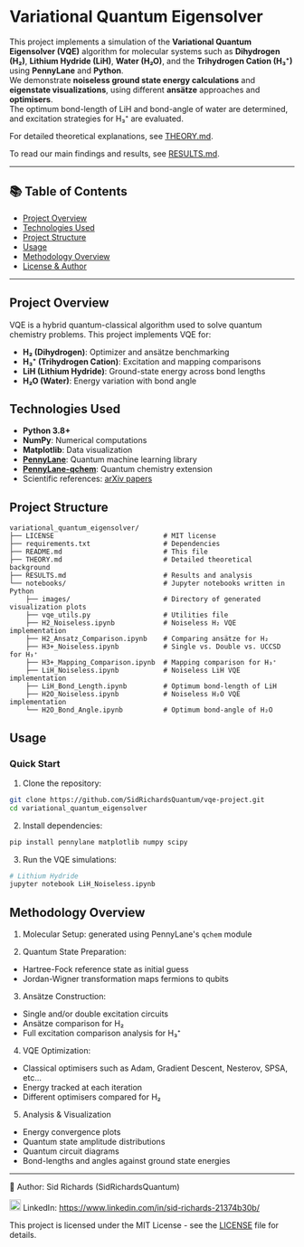 # Variational Quantum Eigensolver

This project implements a simulation of the **Variational Quantum Eigensolver (VQE)** algorithm for molecular systems such as **Dihydrogen (H₂)**, **Lithium Hydride (LiH)**, **Water (H₂O)**, and the **Trihydrogen Cation (H₃⁺)** using **PennyLane** and **Python**.  
We demonstrate **noiseless ground state energy calculations** and **eigenstate visualizations**, using different **ansätze** approaches and **optimisers**.  
The optimum bond-length of LiH and bond-angle of water are determined, and excitation strategies for H₃⁺ are evaluated.

For detailed theoretical explanations, see [THEORY.md](THEORY.md).

To read our main findings and results, see [RESULTS.md](RESULTS.md).

---

## 📚 Table of Contents

- [Project Overview](#project-overview)
- [Technologies Used](#technologies-used)
- [Project Structure](#project-structure)
- [Usage](#usage)
- [Methodology Overview](#methodology-overview)
- [License & Author](#license--author)

---

## Project Overview

VQE is a hybrid quantum-classical algorithm used to solve quantum chemistry problems.
This project implements VQE for:

- **H₂ (Dihydrogen)**: Optimizer and ansätze benchmarking
- **H₃⁺ (Trihydrogen Cation)**: Excitation and mapping comparisons
- **LiH (Lithium Hydride)**: Ground-state energy across bond lengths  
- **H₂O (Water)**: Energy variation with bond angle

## Technologies Used

- **Python 3.8+**
- **NumPy**: Numerical computations
- **Matplotlib**: Data visualization
- **[PennyLane](https://pennylane.ai/)**: Quantum machine learning library
- **[PennyLane-qchem](https://pennylane.ai/qml/demos/tutorial_qchem.html)**: Quantum chemistry extension
- Scientific references: [arXiv papers](https://arxiv.org/search/?query=variational+quantum+eigensolver&searchtype=all)

## Project Structure

```
variational_quantum_eigensolver/
├── LICENSE                           # MIT license
├── requirements.txt                  # Dependencies
├── README.md                         # This file 
├── THEORY.md                         # Detailed theoretical background
├── RESULTS.md                        # Results and analysis
└── notebooks/                        # Jupyter notebooks written in Python
    ├── images/                       # Directory of generated visualization plots
    ├── vqe_utils.py                  # Utilities file
    ├── H2_Noiseless.ipynb            # Noiseless H₂ VQE implementation
    ├── H2_Ansatz_Comparison.ipynb    # Comparing ansätze for H₂
    ├── H3+_Noiseless.ipynb           # Single vs. Double vs. UCCSD for H₃⁺
    ├── H3+_Mapping_Comparison.ipynb  # Mapping comparison for H₃⁺
    ├── LiH_Noiseless.ipynb           # Noiseless LiH VQE implementation
    ├── LiH_Bond_Length.ipynb         # Optimum bond-length of LiH
    ├── H2O_Noiseless.ipynb           # Noiseless H₂O VQE implementation
    └── H2O_Bond_Angle.ipynb          # Optimum bond-angle of H₂O
```

## Usage

### Quick Start

1. Clone the repository:

```bash
git clone https://github.com/SidRichardsQuantum/vqe-project.git
cd variational_quantum_eigensolver
```

2. Install dependencies:

```bash
pip install pennylane matplotlib numpy scipy
```

3. Run the VQE simulations:

```bash
# Lithium Hydride
jupyter notebook LiH_Noiseless.ipynb
```

## Methodology Overview

1. Molecular Setup: generated using PennyLane's `qchem` module

2. Quantum State Preparation:

- Hartree-Fock reference state as initial guess
- Jordan-Wigner transformation maps fermions to qubits

3. Ansätze Construction:

- Single and/or double excitation circuits
- Ansätze comparison for H₂
- Full excitation comparison analysis for H₃⁺

4. VQE Optimization:

- Classical optimisers such as Adam, Gradient Descent, Nesterov, SPSA, etc...
- Energy tracked at each iteration
- Different optimisers compared for H₂

5. Analysis & Visualization

- Energy convergence plots
- Quantum state amplitude distributions
- Quantum circuit diagrams
- Bond-lengths and angles against ground state energies

---

📘 Author: Sid Richards (SidRichardsQuantum)

<img src="https://cdn.jsdelivr.net/gh/devicons/devicon/icons/linkedin/linkedin-original.svg" width="20" /> LinkedIn: https://www.linkedin.com/in/sid-richards-21374b30b/

This project is licensed under the MIT License - see the [LICENSE](LICENSE) file for details.
